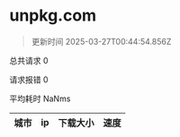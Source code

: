 
  # unpkg.com

  > 更新时间 2025-03-27T00:44:54.856Z
  
  总共请求 0

  请求报错 0

  平均耗时 NaNms

|城市|ip|下载大小|速度|
|-----|----------|---|---|

  